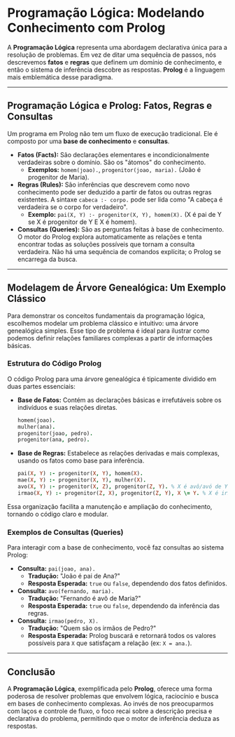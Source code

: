 # Programação Lógica: Modelando Conhecimento com Prolog

A **Programação Lógica** representa uma abordagem declarativa única para a resolução de problemas. Em vez de ditar uma sequência de passos, nós descrevemos **fatos** e **regras** que definem um domínio de conhecimento, e então o sistema de inferência descobre as respostas. **Prolog** é a linguagem mais emblemática desse paradigma.

---

## Programação Lógica e Prolog: Fatos, Regras e Consultas

Um programa em Prolog não tem um fluxo de execução tradicional. Ele é composto por uma **base de conhecimento** e **consultas**.

* **Fatos (Facts):** São declarações elementares e incondicionalmente verdadeiras sobre o domínio. São os "átomos" do conhecimento.
    * **Exemplos:** `homem(joao).`, `progenitor(joao, maria).` (João é progenitor de Maria).
* **Regras (Rules):** São inferências que descrevem como novo conhecimento pode ser deduzido a partir de fatos ou outras regras existentes. A sintaxe `cabeca :- corpo.` pode ser lida como "A cabeça é verdadeira se o corpo for verdadeiro".
    * **Exemplo:** `pai(X, Y) :- progenitor(X, Y), homem(X).` (X é pai de Y se X é progenitor de Y E X é homem).
* **Consultas (Queries):** São as perguntas feitas à base de conhecimento. O motor do Prolog explora automaticamente as relações e tenta encontrar todas as soluções possíveis que tornam a consulta verdadeira. Não há uma sequência de comandos explícita; o Prolog se encarrega da busca.

---

## Modelagem de Árvore Genealógica: Um Exemplo Clássico

Para demonstrar os conceitos fundamentais da programação lógica, escolhemos modelar um problema clássico e intuitivo: uma árvore genealógica simples. Esse tipo de problema é ideal para ilustrar como podemos definir relações familiares complexas a partir de informações básicas.

### Estrutura do Código Prolog

O código Prolog para uma árvore genealógica é tipicamente dividido em duas partes essenciais:

* **Base de Fatos:** Contém as declarações básicas e irrefutáveis sobre os indivíduos e suas relações diretas.
    ```prolog
    homem(joao).
    mulher(ana).
    progenitor(joao, pedro).
    progenitor(ana, pedro).
    ```
* **Base de Regras:** Estabelece as relações derivadas e mais complexas, usando os fatos como base para inferência.
    ```prolog
    pai(X, Y) :- progenitor(X, Y), homem(X).
    mae(X, Y) :- progenitor(X, Y), mulher(X).
    avo(X, Y) :- progenitor(X, Z), progenitor(Z, Y). % X é avô/avó de Y se X é progenitor de Z E Z é progenitor de Y
    irmao(X, Y) :- progenitor(Z, X), progenitor(Z, Y), X \= Y. % X é irmão de Y se eles têm o mesmo progenitor Z E X não é o próprio Y
    ```
Essa organização facilita a manutenção e ampliação do conhecimento, tornando o código claro e modular.

### Exemplos de Consultas (Queries)

Para interagir com a base de conhecimento, você faz consultas ao sistema Prolog:

* **Consulta:** `pai(joao, ana).`
    * **Tradução:** "João é pai de Ana?"
    * **Resposta Esperada:** `true` ou `false`, dependendo dos fatos definidos.
* **Consulta:** `avo(fernando, maria).`
    * **Tradução:** "Fernando é avô de Maria?"
    * **Resposta Esperada:** `true` ou `false`, dependendo da inferência das regras.
* **Consulta:** `irmao(pedro, X).`
    * **Tradução:** "Quem são os irmãos de Pedro?"
    * **Resposta Esperada:** Prolog buscará e retornará todos os valores possíveis para `X` que satisfaçam a relação (ex: `X = ana.`).

---

## Conclusão

A **Programação Lógica**, exemplificada pelo **Prolog**, oferece uma forma poderosa de resolver problemas que envolvem lógica, raciocínio e busca em bases de conhecimento complexas. Ao invés de nos preocuparmos com laços e controle de fluxo, o foco recai sobre a descrição precisa e declarativa do problema, permitindo que o motor de inferência deduza as respostas.
